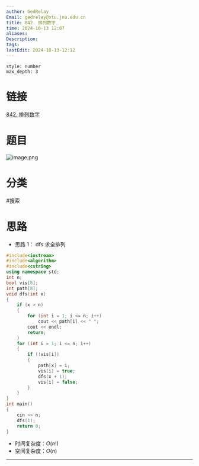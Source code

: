 ```yaml
---
author: GedRelay
Email: gedrelay@stu.jnu.edu.cn
title: 842. 排列数字
time: 2024-10-13 12:07
aliases: 
Description: 
tags: 
lastEdit: 2024-10-13-12:12
---
```


```toc
style: number
max_depth: 3
```

# 链接
[842. 排列数字](https://www.acwing.com/problem/content/844/) 

# 题目
![image.png](https://ged-pic-bed.oss-cn-guangzhou.aliyuncs.com/img/202410131208956.png)


# 分类
#搜索 

# 思路
- 思路 1：
dfs 求全排列


```cpp
#include<iostream>
#include<algorithm>
#include<cstring>
using namespace std;
int n;
bool vis[8];
int path[8];
void dfs(int x)
{
	if (x > n)
	{
		for (int i = 1; i <= n; i++)
			cout << path[i] << " ";
		cout << endl;
		return;
	}
	for (int i = 1; i <= n; i++)
	{
		if (!vis[i])
		{
			path[x] = i;
			vis[i] = true;
			dfs(x + 1);
			vis[i] = false;
		}
	}
}
int main()
{
	cin >> n;
	dfs(1);
	return 0;
}
```


- 时间复杂度：${O\left( n! \right)  }$ 
- 空间复杂度：${O\left( n \right)  }$ 


---

